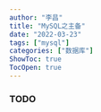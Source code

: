 ```yaml
---
author: "李昌"
title: "MySQL之主备"
date: "2022-03-23"
tags: ["mysql"]
categories: ["数据库"]
ShowToc: true
TocOpen: true
---
```


### TODO